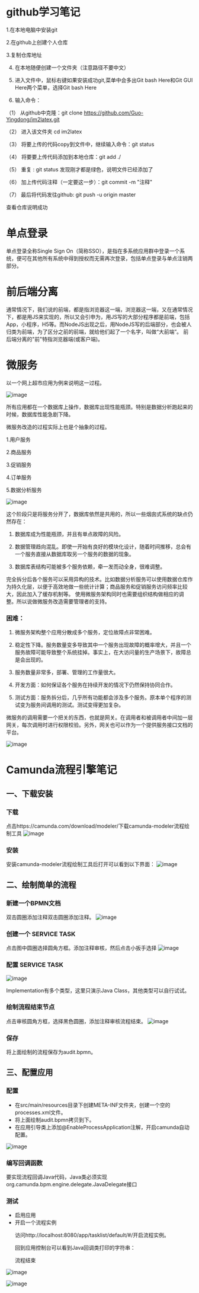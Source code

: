 # github学习笔记

1.在本地电脑中安装git

2.在github上创建个人仓库

3.复制仓库地址

4.	在本地随便创建一个文件夹（注意路径不要中文）

5.	进入文件中，鼠标右键如果安装成功git,菜单中会多出Git bash Here和Git GUI Here两个菜单，选择Git bash Here

6.	输入命令：

（1）	从github中克隆：git clone https://github.com/Guo-Yingdong/im2latex.git

（2）	进入该文件夹 cd im2latex

（3）	将要上传的代码copy到文件中，继续输入命令：git status

（4）	将要要上传代码添加到本地仓库：git  add ./

（5）	重复  :     git status   发现刚才都是绿色，说明文件已经添加了

（6）	加上传代码注释（一定要这一步）：git commit -m "注释"

（7）	最后将代码发往github:    git push -u origin master   

查看仓库说明成功


# 单点登录

单点登录全称Single Sign On（简称SSO），是指在多系统应用群中登录一个系统，便可在其他所有系统中得到授权而无需再次登录，包括单点登录与单点注销两部分。

# 前后端分离
通常情况下，我们说的前端，都是指浏览器这一端，浏览器这一端，又在通常情况下，都是用JS来实现的，所以又会引申为，用JS写的大部分程序都是前端，包括App，小程序，H5等。而NodeJS出现之后，用NodeJS写的后端部分，也会被人归类为前端，为了区分之前的前端，就给他们起了一个名字，叫做“大前端”。
前后端分离的"前"特指浏览器端(或客户端)。

# 微服务
以一个网上超市应用为例来说明这一过程。
 
![image](https://github.com/Guo-Yingdong/chain_bank/blob/master/img/1.png)

所有应用都在一个数据库上操作，数据库出现性能瓶颈。特别是数据分析跑起来的时候，数据库性能急剧下降。

微服务改造的过程实际上也是个抽象的过程。

1.用户服务

2.商品服务

3.促销服务

4.订单服务

5.数据分析服务

![image](https://github.com/Guo-Yingdong/chain_bank/blob/master/img/2.png)

这个阶段只是将服务分开了，数据库依然是共用的，所以一些烟囱式系统的缺点仍然存在：

1.	数据库成为性能瓶颈，并且有单点故障的风险。

2.	数据管理趋向混乱。即使一开始有良好的模块化设计，随着时间推移，总会有一个服务直接从数据库取另一个服务的数据的现象。

3.	数据库表结构可能被多个服务依赖，牵一发而动全身，很难调整。

完全拆分后各个服务可以采用异构的技术。比如数据分析服务可以使用数据仓库作为持久化层，以便于高效地做一些统计计算；商品服务和促销服务访问频率比较大，因此加入了缓存机制等。
使用微服务架构同时也需要组织结构做相应的调整。所以说做微服务改造需要管理者的支持。

### 困难：

1.	微服务架构整个应用分散成多个服务，定位故障点非常困难。

2.	稳定性下降。服务数量变多导致其中一个服务出现故障的概率增大，并且一个服务故障可能导致整个系统挂掉。事实上，在大访问量的生产场景下，故障总是会出现的。

3.	服务数量非常多，部署、管理的工作量很大。

4.	开发方面：如何保证各个服务在持续开发的情况下仍然保持协同合作。

5.	测试方面：服务拆分后，几乎所有功能都会涉及多个服务。原本单个程序的测试变为服务间调用的测试。测试变得更加复杂。

微服务的调用需要一个把关的东西，也就是网关。在调用者和被调用者中间加一层网关，每次调用时进行权限校验。另外，网关也可以作为一个提供服务接口文档的平台。

![image](https://github.com/Guo-Yingdong/chain_bank/blob/master/img/3.png)

# Camunda流程引擎笔记
## 一、下载安装
### 下载
点击https://camunda.com/download/modeler/下载camunda-modeler流程绘制工具
![image](https://github.com/Guo-Yingdong/chain_bank/blob/master/img/4.png)

### 安装
安装camunda-modeler流程绘制工具后打开可以看到以下界面：
![image](https://github.com/Guo-Yingdong/chain_bank/blob/master/img/5.png)

## 二、绘制简单的流程
### 新建一个BPMN文档
双击圆圈添加注释双击圆圈添加注释。
![image](https://github.com/Guo-Yingdong/chain_bank/blob/master/img/6.png)

### 创建一个 SERVICE TASK
点击图中圆圈选择圆角方框。添加注释审核，然后点击小扳手选择
![image](https://github.com/Guo-Yingdong/chain_bank/blob/master/img/7.png)

### 配置 SERVICE TASK
![image](https://github.com/Guo-Yingdong/chain_bank/blob/master/img/8.png)

Implementation有多个类型，这里只演示Java Class，其他类型可以自行试试。

### 绘制流程结束节点
点击审核圆角方框，选择黑色圆圈，添加注释审核流程结束。
![image](https://github.com/Guo-Yingdong/chain_bank/blob/master/img/9.png)

### 保存
将上面绘制的流程保存为audit.bpmn。

## 三、配置应用
### 配置
<ul> 
 <li> 在src/main/resources目录下创建META-INF文件夹，创建一个空的processes.xml文件。</li>
 <li> 将上面绘制audit.bpmn拷贝到下。 </li>
 <li> 在应用引导类上添加@EnableProcessApplication注解，开启camunda自动配置。 </li>
</ul>

![image](https://github.com/Guo-Yingdong/chain_bank/blob/master/img/11.png)

### 编写回调函数
要实现流程回调Java代码，Java类必须实现org.camunda.bpm.engine.delegate.JavaDelegate接口

### 测试
<ul>
 <li> 启用应用 </li>
 <li>开启一个流程实例
  <p>访问http://localhost:8080/app/tasklist/default/#/开启流程实例。</p>
  <p>回到应用控制台可以看到Java回调类打印的字符串：</p>
  <p>流程结束</p>
 </li>
</ul>

![image](https://github.com/Guo-Yingdong/chain_bank/blob/master/img/11.png)

![image](https://github.com/Guo-Yingdong/chain_bank/blob/master/img/12.png)
